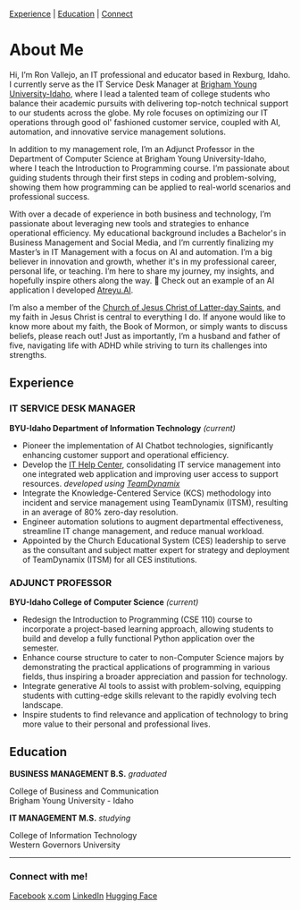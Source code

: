 [Experience](https://github.com/Atreyu4EVR/Atreyu4EVR/blob/main/README.md#experience) | [Education](https://github.com/Atreyu4EVR#education) | [Connect](https://github.com/Atreyu4EVR#connect-with-me)

# About Me

Hi, I’m Ron Vallejo, an IT professional and educator based in Rexburg, Idaho. I currently serve as the IT Service Desk Manager at [Brigham Young University-Idaho](https://www.byui.edu/), where I lead a talented team of college students who balance their academic pursuits with delivering top-notch technical support to our students across the globe. My role focuses on optimizing our IT operations through good ol' fashioned customer service, coupled with AI, automation, and innovative service management solutions.

In addition to my management role, I’m an Adjunct Professor in the Department of Computer Science at Brigham Young University-Idaho, where I teach the Introduction to Programming course. I’m passionate about guiding students through their first steps in coding and problem-solving, showing them how programming can be applied to real-world scenarios and professional success.

With over a decade of experience in both business and technology, I’m passionate about leveraging new tools and strategies to enhance operational efficiency. My educational background includes a Bachelor's in Business Management and Social Media, and I’m currently finalizing my Master’s in IT Management with a focus on AI and automation. I’m a big believer in innovation and growth, whether it's in my professional career, personal life, or teaching. I’m here to share my journey, my insights, and hopefully inspire others along the way. 🚀 Check out an example of an AI application I developed [Atreyu.AI](https://atreyu.streamlit.app/).

I’m also a member of the [Church of Jesus Christ of Latter-day Saints](https://www.churchofjesuschrist.org/), and my faith in Jesus Christ is central to everything I do. If anyone would like to know more about my faith, the Book of Mormon, or simply wants to discuss beliefs, please reach out! Just as importantly, I’m a husband and father of five, navigating life with ADHD while striving to turn its challenges into strengths.

## Experience

### IT SERVICE DESK MANAGER
**BYU-Idaho Department of Information Technology** *(current)*
- Pioneer the implementation of AI Chatbot technologies, significantly enhancing customer support and operational efficiency.
- Develop the [IT Help Center](https://td.byui.edu/TDClient/79/ITHelpCenter/Home/), consolidating IT service management into one integrated web application and improving user access to support resources. *developed using [TeamDynamix](https://www.teamdynamix.com/)*
- Integrate the Knowledge-Centered Service (KCS) methodology into incident and service management using TeamDynamix (ITSM), resulting in an average of 80% zero-day resolution.
- Engineer automation solutions to augment departmental effectiveness, streamline IT change management, and reduce manual workload.
- Appointed by the Church Educational System (CES) leadership to serve as the consultant and subject matter expert for strategy and deployment of TeamDynamix (ITSM) for all CES institutions.

### ADJUNCT PROFESSOR
**BYU-Idaho College of Computer Science** *(current)*
- Redesign the Introduction to Programming (CSE 110) course to incorporate a project-based learning approach, allowing students to build and develop a fully functional Python application over the semester.
- Enhance course structure to cater to non-Computer Science majors by demonstrating the practical applications of programming in various fields, thus inspiring a broader appreciation and passion for technology.
- Integrate generative AI tools to assist with problem-solving, equipping students with cutting-edge skills relevant to the rapidly evolving tech landscape.
- Inspire students to find relevance and application of technology to bring more value to their personal and professional lives.

## Education

**BUSINESS MANAGEMENT B.S.** *graduated*

College of Business and Communication  
Brigham Young University - Idaho

**IT MANAGEMENT M.S.** *studying*

College of Information Technology  
Western Governors University

---

### Connect with me!
[Facebook](https://www.facebook.com/ronweasleyjr/) 
[x.com](https://x.com/Atreyu4EVR) 
[LinkedIn](https://www.linkedin.com/in/ronvallejo/) 
[Hugging Face](https://huggingface.co/Atreyu4EVR) 

<!--- ronvallejo/ronvallejo is a ✨ special ✨ repository because its `README.md` (this file) appears on your GitHub profile. You can click the Preview link to take a look at your changes. --->
